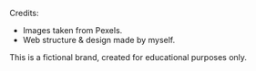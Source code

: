 Credits:
- Images taken from Pexels.
- Web structure & design made by myself.

This is a fictional brand, created for educational purposes only.
